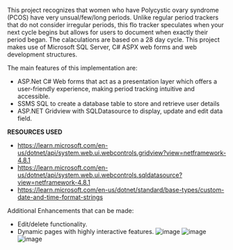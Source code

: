 This project recognizes that women who have Polycystic ovary syndrome (PCOS) have very unsual/few/long periods. Unlike regular period trackers that do not consider
irregular periods, this flo tracker speculates when your next cycle begins but allows for users to document when exactly their period began. The calaculations are based on a 28 day cycle. This project makes use of Microsoft SQL Server, C# ASPX web forms and  web development structures.

The main features of this implementation are: 
- ASP.Net C# Web forms that act as a presentation layer which offers a user-friendly experience, making period tracking intuitive and accessible.
- SSMS SQL to create a database table to store and retrieve user details
- ASP.NET Gridview with SQLDatasource to display, update and edit data field.

**RESOURCES USED**
- https://learn.microsoft.com/en-us/dotnet/api/system.web.ui.webcontrols.gridview?view=netframework-4.8.1
- https://learn.microsoft.com/en-us/dotnet/api/system.web.ui.webcontrols.sqldatasource?view=netframework-4.8.1
- https://learn.microsoft.com/en-us/dotnet/standard/base-types/custom-date-and-time-format-strings
  
Additional Enhancements that can be made:
- Edit/delete functionality.
- Dynamic pages with highly interactive features.
![image](https://github.com/hahapreci/Log_Flo/assets/125583819/c5496239-a4bc-43ff-8947-35519c2ceb3d)
![image](https://github.com/hahapreci/Log_Flo/assets/125583819/4dc1f486-c3cd-4b91-a8a8-a5d5b21fbef2)
![image](https://github.com/hahapreci/Log_Flo/assets/125583819/8e317d5d-6b72-4ae0-b582-cacd5e3d2adb)


